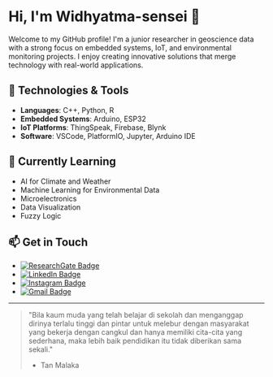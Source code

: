 # Hi, I'm Widhyatma-sensei 👋

Welcome to my GitHub profile! I'm a junior researcher in geoscience data with a strong focus on embedded systems, IoT, and environmental monitoring projects. I enjoy creating innovative solutions that merge technology with real-world applications.

## 🔧 Technologies & Tools

- **Languages**: C++, Python, R
- **Embedded Systems**: Arduino, ESP32
- **IoT Platforms**: ThingSpeak, Firebase, Blynk
- **Software**: VSCode, PlatformIO, Jupyter, Arduino IDE

## 🌱 Currently Learning

- AI for Climate and Weather
- Machine Learning for Environmental Data
- Microelectronics
- Data Visualization
- Fuzzy Logic

## 📫 Get in Touch

- [![ResearchGate Badge](https://img.shields.io/badge/-Evan_Alif_Widhyatma-00CCBB?style=flat&logo=ResearchGate&logoColor=white&link=https://www.researchgate.net/profile/Evan-Alif-Widhyatma)](https://www.researchgate.net/profile/Evan-Alif-Widhyatma)
- [![LinkedIn Badge](https://img.shields.io/badge/-Evan_Alif_Widhyatma-0077B5?style=flat&logo=LinkedIn&logoColor=white&link=https://www.linkedin.com/in/evan-alif-widhyatma-371966180/)](https://www.linkedin.com/in/evan-alif-widhyatma-371966180/)
- [![Instagram Badge](https://img.shields.io/badge/-seismologist113-E1306C?style=flat&logo=Instagram&logoColor=white&link=https://www.instagram.com/seismologist113/)](https://www.instagram.com/seismologist113/)
- [![Gmail Badge](https://img.shields.io/badge/-evanalifwidhyatma@gmail.com-c14438?style=flat&logo=Gmail&logoColor=white&link=mailto:evanalifwidhyatma@gmail.com)](mailto:evanalifwidhyatma@gmail.com)



---

> "Bila kaum muda yang telah belajar di sekolah dan menganggap dirinya terlalu tinggi dan pintar untuk melebur dengan masyarakat yang bekerja dengan cangkul dan hanya memiliki cita-cita yang sederhana, maka lebih baik pendidikan itu tidak diberikan sama sekali."
> - Tan Malaka

